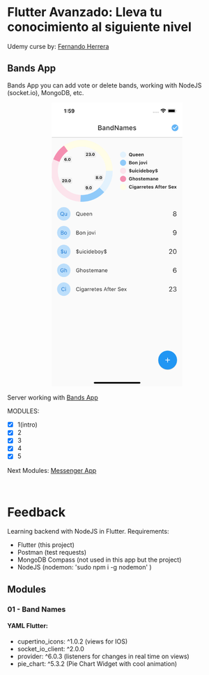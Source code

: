 # Flutter Avanzado: Lleva tu conocimiento al siguiente nivel

Udemy curse by: [Fernando Herrera](https://fernando-herrera.com/#/)

## Bands App
Bands App you can add vote or delete bands, working with NodeJS (socket.io), MongoDB, etc.

<p align="center">
<img src="assets/screenshoot_v1.png" width="300" >
</p>

Server working with [Bands App](https://github.com/JimHuertas/01-bands-names-server)

MODULES: 
- [x] 1(intro)
- [x] 2
- [x] 3
- [x] 4
- [x] 5

Next Modules:
[Messenger App](https://github.com/JimHuertas/messenger_app_flutter)

<br />

# Feedback

Learning backend with NodeJS in Flutter.
Requirements:
- Flutter (this project)
- Postman (test requests)
- MongoDB Compass (not used in this app but the project)
- NodeJS (nodemon: 'sudo npm i -g nodemon' )
## Modules 

### 01 - Band Names

#### YAML Flutter:
- cupertino_icons: ^1.0.2 (views for IOS)
- socket_io_client: ^2.0.0
- provider: ^6.0.3 (listeners for changes in real time on views)
- pie_chart: ^5.3.2 (Pie Chart Widget with cool animation)
